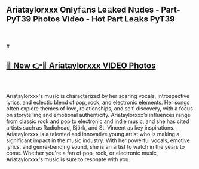 ## Ariataylorxxx Onlyf𝚊ns Le𝚊ked N𝚞des - Part-PyT39 Photos Video - Hot Part Le𝚊ks PyT39
<br>
<br>
# <h2><a href="https://213.232.235.80/live/video.php?q=ariataylorxxx">🔗 New 👉🔴 Ariataylorxxx VIDEO Photos</a></h2>
<br>
<br>
Ariataylorxxx's music is characterized by her soaring vocals, introspective lyrics, and eclectic blend of pop, rock, and electronic elements. Her songs often explore themes of love, relationships, and self-discovery, with a focus on storytelling and emotional authenticity. Ariataylorxxx's influences range from classic rock and pop to electronic and indie music, and she has cited artists such as Radiohead, Björk, and St. Vincent as key inspirations. Ariataylorxxx is a talented and innovative young artist who is making a significant impact in the music industry. With her powerful vocals, emotive lyrics, and genre-bending sound, she is an artist to watch in the years to come. Whether you're a fan of pop, rock, or electronic music, Ariataylorxxx's music is sure to resonate with you.
<br>
<br>